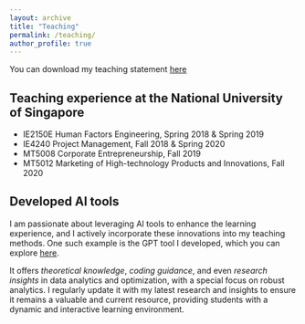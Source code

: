 ```yaml
---
layout: archive
title: "Teaching"
permalink: /teaching/
author_profile: true
---
```


You can download my teaching statement [here](/file/teaching.pdf)

## Teaching experience at the National University of Singapore
* IE2150E Human Factors Engineering, Spring 2018 & Spring 2019
* IE4240 Project Management, Fall 2018 & Spring 2020
* MT5008 Corporate Entrepreneurship, Fall 2019
* MT5012 Marketing of High-technology Products and Innovations, Fall 2020

## Developed AI tools
I am passionate about leveraging AI tools to enhance the learning experience, and I actively incorporate these innovations into my teaching methods. One such example is the GPT tool I developed, which you can explore [here](https://chatgpt.com/g/g-28pRRZME3-your-analytics-buddy). 

It offers _theoretical knowledge_, _coding guidance_, and even _research insights_ in data analytics and optimization, with a special focus on robust analytics. I regularly update it with my latest research and insights to ensure it remains a valuable and current resource, providing students with a dynamic and interactive learning environment.
